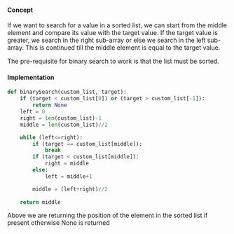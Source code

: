 #### Concept

If we want to search for a value in a sorted list, we can start from the middle element and compare its value with the target value. If the target value is greater, we search in the right sub-array or else we search in the left sub-array. This is continued till the middle element is equal to the target value.

The pre-requisite for binary search to work is that the list must be sorted.

#### Implementation


```python
def binarySearch(custom_list, target):
    if (target < custom_list[0]) or (target > custom_list[-1]):
        return None
    left = 0
    right = len(custom_list)-1
    middle = len(custom_list)//2

    while (left<=right):
        if (target == custom_list[middle]):
            break
        if (target < custom_list[middle]):
            right = middle
        else:
            left = middle+1

        middle = (left+right)//2
        
    return middle
```

Above we are returning the position of the element in the sorted list if present otherwise None is returned